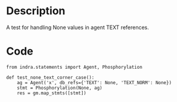 # Description
A test for handling None values in agent TEXT references.

# Code
```
from indra.statements import Agent, Phosphorylation

def test_none_text_corner_case():
    ag = Agent('x', db_refs={'TEXT': None, 'TEXT_NORM': None})
    stmt = Phosphorylation(None, ag)
    res = gm.map_stmts([stmt])

```
